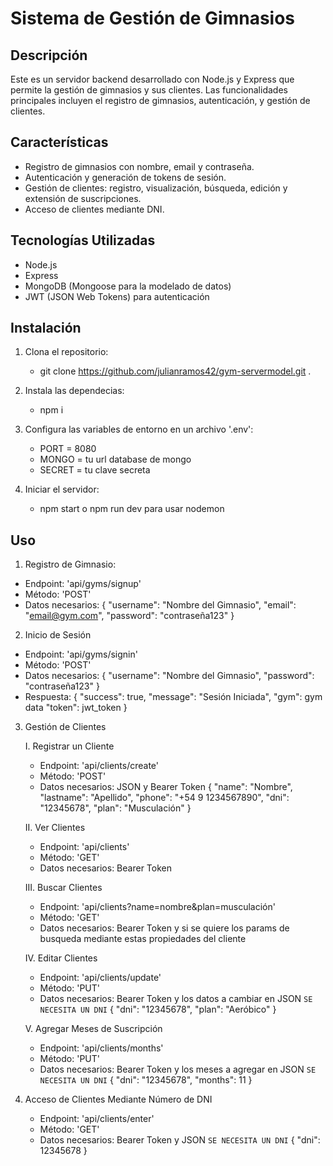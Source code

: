 # Sistema de Gestión de Gimnasios

## Descripción
Este es un servidor backend desarrollado con Node.js y Express que permite la gestión de gimnasios y sus clientes. Las funcionalidades principales incluyen el registro de gimnasios, autenticación, y gestión de clientes.

## Características
- Registro de gimnasios con nombre, email y contraseña.
- Autenticación y generación de tokens de sesión.
- Gestión de clientes: registro, visualización, búsqueda, edición y extensión de suscripciones.
- Acceso de clientes mediante DNI.

## Tecnologías Utilizadas
- Node.js
- Express
- MongoDB (Mongoose para la modelado de datos)
- JWT (JSON Web Tokens) para autenticación

## Instalación
1. Clona el repositorio:
    - git clone https://github.com/julianramos42/gym-servermodel.git .

2. Instala las dependecias:
    - npm i

3. Configura las variables de entorno en un archivo '.env':
    - PORT = 8080
    - MONGO = tu url database de mongo
    - SECRET = tu clave secreta

4. Iniciar el servidor:
    - npm start o npm run dev para usar nodemon

## Uso
1. Registro de Gimnasio:
- Endpoint: 'api/gyms/signup'
- Método: 'POST'
- Datos necesarios:
    {
        "username": "Nombre del Gimnasio",
        "email": "email@gym.com",
        "password": "contraseña123"
    }

2. Inicio de Sesión
- Endpoint: 'api/gyms/signin'
- Método: 'POST'
- Datos necesarios:
    {
        "username": "Nombre del Gimnasio",
        "password": "contraseña123"
    }
- Respuesta:
    {
        "success": true,
        "message": "Sesión Iniciada",
        "gym": gym data
        "token": jwt_token
    }

3. Gestión de Clientes

    I. Registrar un Cliente
    - Endpoint: 'api/clients/create'
    - Método: 'POST'
    - Datos necesarios: JSON y Bearer Token
    {
    	"name": "Nombre",
        "lastname": "Apellido",
        "phone": "+54 9 1234567890",
        "dni": "12345678",
        "plan": "Musculación"
    }

    II. Ver Clientes
    - Endpoint: 'api/clients'
    - Método: 'GET'
    - Datos necesarios: Bearer Token

    III. Buscar Clientes
    - Endpoint: 'api/clients?name=nombre&plan=musculación'
    - Método: 'GET'
    - Datos necesarios: Bearer Token y si se quiere los params de busqueda mediante estas propiedades del cliente

    IV. Editar Clientes
    - Endpoint: 'api/clients/update'
    - Método: 'PUT'
    - Datos necesarios: Bearer Token y los datos a cambiar en JSON `SE NECESITA UN DNI`
    {
        "dni": "12345678",
        "plan": "Aeróbico"
    }

    V. Agregar Meses de Suscripción
    - Endpoint: 'api/clients/months'
    - Método: 'PUT'
    - Datos necesarios: Bearer Token y los meses a agregar en JSON `SE NECESITA UN DNI`
    {
        "dni": "12345678",
        "months": 11
    }

4. Acceso de Clientes Mediante Número de DNI
    - Endpoint: 'api/clients/enter'
    - Método: 'GET'
    - Datos necesarios: Bearer Token y JSON `SE NECESITA UN DNI`
    {
        "dni": 12345678
    }